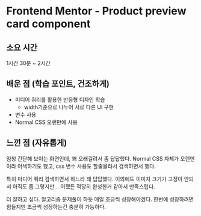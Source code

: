 # Frontend Mentor - Product preview card component

## 소요 시간

1시간 30분 ~ 2시간

## 배운 점 (학습 포인트, 건조하게)

- 미디어 쿼리를 활용한 반응형 디자인 학습
  - width기준으로 나누어 서로 다른 UI 구현
- 변수 사용
- Normal CSS 오랜만에 사용

## 느낀 점 (자유롭게)

엄청 간단해 보이는 화면인데, 꽤 오래걸려서 좀 답답했다. Normal CSS 자체가 오랜만이라 어색하기도 했고, css 변수 사용도 할줄몰라서 검색하면서 했다.

특히 미디어 쿼리 검색하면서 하느라 꽤 답답했다. 이외에도 이미지 크기가 고정이 안되서 아직도 좀 그렇지만... 어쨌든 적당히 완성한거 같아서 만족스럽다.

더 잘하고 싶다. 알고리즘 문제풀이 하듯 매일 조금씩 성장해야겠다. 한번에 성장하려면 힘들지만 조금씩 성장하는건 충분히 가능하다.
